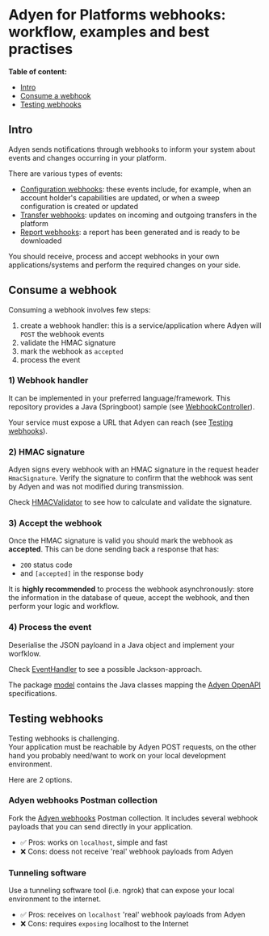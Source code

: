 # Adyen for Platforms webhooks: workflow, examples and best practises

**Table of content:**
- [Intro](#intro)
- [Consume a webhook](#consume-a-webhook)
- [Testing webhooks](#testing-webhooks)

## Intro

Adyen sends notifications through webhooks to inform your system about events and changes occurring in your platform.

There are various types of events:
* [Configuration webhooks](https://docs.adyen.com/api-explorer/balanceplatform-webhooks/1/overview): these events include, 
for example, when an account holder's capabilities are updated, or when a sweep configuration is created or updated
* [Transfer webhooks](https://docs.adyen.com/api-explorer/transfer-webhooks/3/overview): updates on incoming and outgoing transfers in the platform
* [Report webhooks](https://docs.adyen.com/api-explorer/report-webhooks/1/overview): a report has been generated and is ready to be downloaded

You should receive, process and accept webhooks in your own applications/systems and perform the required changes on
your side.

## Consume a webhook

Consuming a webhook involves few steps:
1. create a webhook handler: this is a service/application where Adyen will `POST` the webhook events
2. validate the HMAC signature
3. mark the webhook as `accepted`
4. process the event

### 1) Webhook handler

It can be implemented in your preferred language/framework. This repository provides a Java (Springboot) sample 
(see [WebhookController](src/main/java/com/adyen/examples/controller/WebhookController.java)).

Your service must expose a URL that Adyen can reach (see [Testing webhooks](#testing-webhooks)).

### 2) HMAC signature

Adyen signs every webhook with an HMAC signature in the request header `HmacSignature`. 
Verify the signature to confirm that the webhook was sent by Adyen and was not modified during transmission.

Check [HMACValidator](src/main/java/com/adyen/examples/util/HMACValidator.java) to see how to calculate and validate the signature.

### 3) Accept the webhook

Once the HMAC signature is valid you should mark the webhook as **accepted**. This can be done sending back a response that has:
* `200` status code
* and `[accepted]` in the response body

It is **highly recommended** to process the webhook asynchronously: store the information in the database of queue, accept
the webhook, and then perform your logic and workflow.

### 4) Process the event

Deserialise the JSON payloand in a Java object and implement your worfklow.

Check [EventHandler](src/main/java/com/adyen/examples/util/EventHandler.java) to see a possible Jackson-approach.

The package [model](src/main/java/com/adyen/examples/model) contains the Java classes mapping the [Adyen OpenAPI](https://github.com/Adyen/adyen-openapi) specifications.

## Testing webhooks

Testing webhooks is challenging.   
Your application must be reachable by Adyen POST requests, on the other hand you probably
need/want to work on your local development environment.

Here are 2 options.

### Adyen webhooks Postman collection

Fork the [Adyen webhooks](https://www.postman.com/adyendev/workspace/adyen-webhooks/overview) Postman collection.
It includes several webhook payloads that you can send directly in your application.
- ✅ Pros: works on `localhost`, simple and fast
- ❌ Cons: doess not receive 'real' webhook payloads from Adyen

### Tunneling software

Use a tunneling software tool (i.e. ngrok) that can expose your local environment to the internet.

- ✅ Pros: receives on `localhost` 'real' webhook payloads from Adyen
- ❌ Cons: requires `exposing` localhost to the Internet
